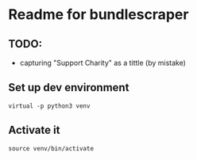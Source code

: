 # Readme for bundlescraper	

## TODO:
- capturing "Support Charity" as a tittle (by mistake)




## Set up dev environment
	virtual -p python3 venv


## Activate it
	source venv/bin/activate